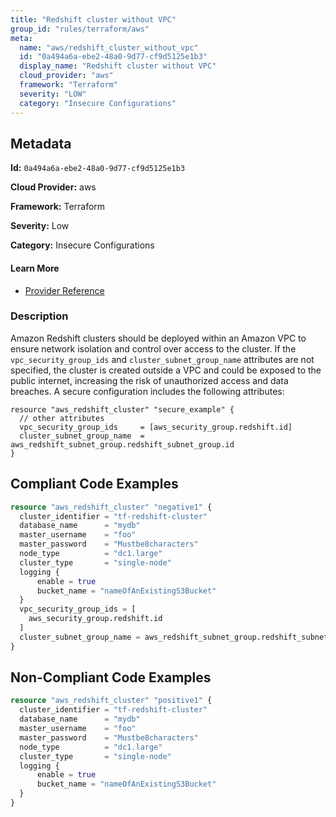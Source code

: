 ```yaml
---
title: "Redshift cluster without VPC"
group_id: "rules/terraform/aws"
meta:
  name: "aws/redshift_cluster_without_vpc"
  id: "0a494a6a-ebe2-48a0-9d77-cf9d5125e1b3"
  display_name: "Redshift cluster without VPC"
  cloud_provider: "aws"
  framework: "Terraform"
  severity: "LOW"
  category: "Insecure Configurations"
---
```

## Metadata

**Id:** `0a494a6a-ebe2-48a0-9d77-cf9d5125e1b3`

**Cloud Provider:** aws

**Framework:** Terraform

**Severity:** Low

**Category:** Insecure Configurations

#### Learn More

 - [Provider Reference](https://registry.terraform.io/providers/hashicorp/aws/latest/docs/resources/redshift_cluster#vpc_security_group_ids)

### Description

 Amazon Redshift clusters should be deployed within an Amazon VPC to ensure network isolation and control over access to the cluster. If the `vpc_security_group_ids` and `cluster_subnet_group_name` attributes are not specified, the cluster is created outside a VPC and could be exposed to the public internet, increasing the risk of unauthorized access and data breaches. A secure configuration includes the following attributes:

```
resource "aws_redshift_cluster" "secure_example" {
  // other attributes
  vpc_security_group_ids     = [aws_security_group.redshift.id]
  cluster_subnet_group_name  = aws_redshift_subnet_group.redshift_subnet_group.id
}
```



## Compliant Code Examples
```tf
resource "aws_redshift_cluster" "negative1" {
  cluster_identifier = "tf-redshift-cluster"
  database_name      = "mydb"
  master_username    = "foo"
  master_password    = "Mustbe8characters"
  node_type          = "dc1.large"
  cluster_type       = "single-node"
  logging {
      enable = true
      bucket_name = "nameOfAnExistingS3Bucket"
  }
  vpc_security_group_ids = [
    aws_security_group.redshift.id
  ]
  cluster_subnet_group_name = aws_redshift_subnet_group.redshift_subnet_group.id
}

```
## Non-Compliant Code Examples
```tf
resource "aws_redshift_cluster" "positive1" {
  cluster_identifier = "tf-redshift-cluster"
  database_name      = "mydb"
  master_username    = "foo"
  master_password    = "Mustbe8characters"
  node_type          = "dc1.large"
  cluster_type       = "single-node"
  logging {
      enable = true
      bucket_name = "nameOfAnExistingS3Bucket"
  }
}

```